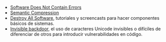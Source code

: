 -   [Software Does Not Contain Errors](https://tuukkapensala.com/files/software_does_not_contain_errors.txt)
-   [Semantic Compression](https://caseymuratori.com/blog_0015)
-   [Destroy All Software](https://www.destroyallsoftware.com/screencasts), tutoriales y screencasts para hacer componentes básicos de sistemas.
-   [Invisible backdoor](https://certitude.consulting/blog/en/invisible-backdoor/), el uso de caracteres Unicode invisibles o difíciles de diferenciar de otros para introducir vulnerabilidades en código.
